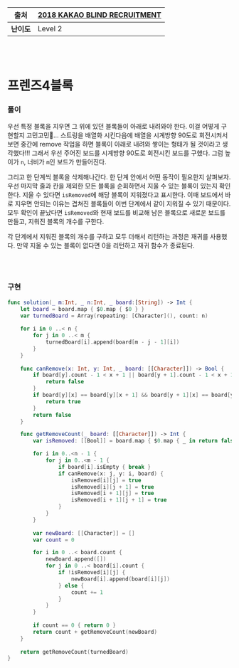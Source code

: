 |    출처    | [2018 KAKAO BLIND RECRUITMENT](https://programmers.co.kr/learn/courses/30/lessons/17679) |
| :--------: | ------------------------------------------------------------ |
| **난이도** | Level 2                                                      |

<br /><br />

# 프렌즈4블록

### 풀이

우선 특정 블록을 지우면 그 위에 있던 블록들이 아래로 내려와야 한다. 이걸 어떻게 구현할지 고민고민🤔... 스트링을 배열화 시킨다음에 배열을 시계방향 90도로 회전시켜서 보면 중간에 remove 작업을 하면 블록이 아래로 내려와 쌓이는 형태가 될 것이라고 생각했다!!! 그래서 우선 주어진 보드를 시계방향 90도로 회전시킨 보드를 구했다. 그럼 높이가 `n`, 너비가 `m`인 보드가 만들어진다.

그리고 한 단계씩 블록을 삭제해나간다. 한 단계 안에서 어떤 동작이 필요한지 살펴보자. 우선 마지막 줄과 칸을 제외한 모든 블록을 순회하면서 지울 수 있는 블록이 있는지 확인한다. 지울 수 있다면 `isRemoved`에 해당 블록이 지워졌다고 표시한다. 이때 보드에서 바로 지우면 안되는 이유는 겹쳐진 블록들이 이번 단계에서 같이 지워질 수 있기 때문이다. 모두 확인이 끝났다면 `isRemoved`와 현재 보드를 비교해 남은 블록으로 새로운 보드를 만들고, 지워진 블록의 개수를 구한다.

각 단계에서 지워진 블록의 개수를 구하고 모두 더해서 리턴하는 과정은 재귀를 사용했다. 만약 지울 수 있는 블록이 없다면 0을 리턴하고 재귀 함수가 종료된다.

<br /><br />

### 구현

```swift
func solution(_ m:Int, _ n:Int, _ board:[String]) -> Int {
    let board = board.map { $0.map { $0 } }
    var turnedBoard = Array(repeating: [Character](), count: n)
    
    for i in 0 ..< n {
        for j in 0 ..< m {
            turnedBoard[i].append(board[m - j - 1][i])
        }
    }
    
    func canRemove(x: Int, y: Int, _ board: [[Character]]) -> Bool {
        if board[y].count - 1 < x + 1 || board[y + 1].count - 1 < x + 1 {
            return false
        }
        if board[y][x] == board[y][x + 1] && board[y + 1][x] == board[y + 1][x + 1] && board[y][x] == board[y + 1][x + 1] {
            return true
        }
        return false
    }

    func getRemoveCount(_ board: [[Character]]) -> Int {
        var isRemoved: [[Bool]] = board.map { $0.map { _ in return false } }

        for i in 0..<n - 1 {
            for j in 0..<m - 1 {
                if board[i].isEmpty { break }
                if canRemove(x: j, y: i, board) {
                    isRemoved[i][j] = true
                    isRemoved[i][j + 1] = true
                    isRemoved[i + 1][j] = true
                    isRemoved[i + 1][j + 1] = true
                }
            }
        }
        
        var newBoard: [[Character]] = []
        var count = 0

        for i in 0 ..< board.count {
            newBoard.append([])
            for j in 0 ..< board[i].count {
                if !isRemoved[i][j] {
                    newBoard[i].append(board[i][j])
                } else {
                    count += 1
                }
            }
        }
        
        if count == 0 { return 0 }
        return count + getRemoveCount(newBoard)
    }
    
    return getRemoveCount(turnedBoard)
}
```

